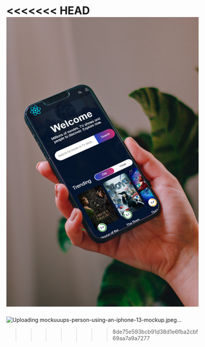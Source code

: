 <<<<<<< HEAD
![screenshot](mockup.jpeg)
=======
![Uploading mockuuups-person-using-an-iphone-13-mockup.jpeg…]()
>>>>>>> 8de75e593bcb91d38d1e6fba2cbf69aa7a9a7277
